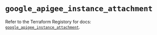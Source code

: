 # `google_apigee_instance_attachment`

Refer to the Terraform Registory for docs: [`google_apigee_instance_attachment`](https://registry.terraform.io/providers/hashicorp/google/5.10.0/docs/resources/apigee_instance_attachment).
